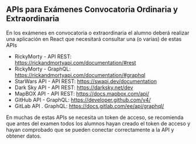 ## APIs para Exámenes Convocatoria Ordinaria y Extraordinaria

En los exámenes en convocatoria o extraordinaria el alumno deberá realizar una aplicación en React que necesitará consultar una (o varias) de estas APIs

* RickyMorty - API REST: https://rickandmortyapi.com/documentation/#rest
* RickyMorty - GraphQL: https://rickandmortyapi.com/documentation/#graphql
* StarWars API - API REST: https://swapi.dev/documentation
* Dark Sky API - API REST: https://darksky.net/dev
* MapBOX API - API REST: https://docs.mapbox.com/api/
* GitHub API - GraphQL: https://developer.github.com/v4/
* GitLab API . GraphQL: https://docs.gitlab.com/ee/api/graphql/

En muchas de estas APIs se necesita un token de acceso, se recomienda que antes del examen todos los alumnos hayan creado el token de acceso y hayan comprobado que se pueden conectar correctamente a la API y obtener datos.

